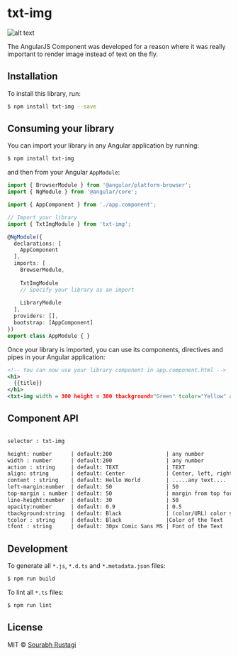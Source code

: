 # txt-img

![alt text](https://docs.npmjs.com//images/npm.svg)


The AngularJS Component was developed for a reason where it was really important to render image instead of text on the fly.


## Installation

To install this library, run:

```bash
$ npm install txt-img --save
```

## Consuming your library

You can import your library in any Angular application by running:

```bash
$ npm install txt-img
```

and then from your Angular `AppModule`:

```typescript
import { BrowserModule } from '@angular/platform-browser';
import { NgModule } from '@angular/core';

import { AppComponent } from './app.component';

// Import your library
import { TxtImgModule } from 'txt-img';

@NgModule({
  declarations: [
    AppComponent
  ],
  imports: [
    BrowserModule,
    
    TxtImgModule
    // Specify your library as an import
    
    LibraryModule
  ],
  providers: [],
  bootstrap: [AppComponent]
})
export class AppModule { }
```

Once your library is imported, you can use its components, directives and pipes in your Angular application:

```xml
<!-- You can now use your library component in app.component.html -->
<h1>
  {{title}}
</h1>
<txt-img width = 300 height = 300 tbackground="Green" tcolor="Yellow" action="TEXT" content="WoW!! Nice to See this wrapped text as Image" tfont="30px helvetica"></txt-img>
```

## Component API

```xml

selector : txt-img

height: number      | default:200                 | any number
width : number      | default:200                 | any number
action : string     | default: TEXT               | TEXT 
align: string       | default: Center             | Center, left, right
content : string    | default: Hello World        | .....any text....
left-margin:number  | default: 50                 | 50
top-margin : number | default: 50                 | margin from top for text content
line-height:number  | default: 30                 | 50
opacity:number      | default: 0.9                | 0.5
tbackground:string  | default: Black              | (color/URL) color string or a URL of an Image 
tcolor : string     | default: Black              |Color of the Text
tfont : string      | default: 30px Comic Sans MS | Font of the Text

```


## Development

To generate all `*.js`, `*.d.ts` and `*.metadata.json` files:

```bash
$ npm run build
```

To lint all `*.ts` files:

```bash
$ npm run lint
```

## License

MIT © [Sourabh Rustagi](mailto:sourabh.rustagi@hotmail.com)
